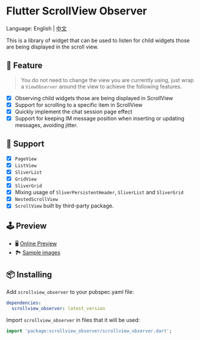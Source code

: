 # Flutter ScrollView Observer

Language: English | [中文](https://github.com/My2016dongbin/flutter_scrollview_observer/blob/main/README-zh.md)


This is a library of widget that can be used to listen for child widgets those are being displayed in the scroll view.

## 🔨 Feature

> You do not need to change the view you are currently using, just wrap a `ViewObserver` around the view to achieve the following features.

- [x] Observing child widgets those are being displayed in ScrollView
- [x] Support for scrolling to a specific item in ScrollView
- [x] Quickly implement the chat session page effect
- [x] Support for keeping IM message position when inserting or updating messages, avoiding jitter.

## 🎀 Support

- [x] `PageView`
- [x] `ListView`
- [x] `SliverList`
- [x] `GridView`
- [x] `SliverGrid`
- [x] Mixing usage of `SliverPersistentHeader`, `SliverList` and `SliverGrid`
- [x] `NestedScrollView`
- [x] `ScrollView` built by third-party package.

## 🕹 Preview

- 🖥 [Online Preview](https://fluttercandies.github.io/flutter_scrollview_observer/)
- 🏞 [Sample images](https://github.com/fluttercandies/flutter_scrollview_observer/wiki/Example)

## 📦 Installing

Add `scrollview_observer` to your pubspec.yaml file:


```yaml
dependencies:
  scrollview_observer: latest_version
```

Import `scrollview_observer` in files that it will be used:

```dart
import 'package:scrollview_observer/scrollview_observer.dart';
```
